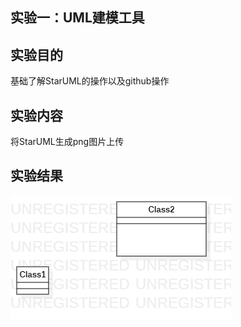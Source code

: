 ## 实验一：UML建模工具

## 实验目的

基础了解StarUML的操作以及github操作

## 实验内容

将StarUML生成png图片上传

## 实验结果

![第一个uml图](./Lab1.png)

